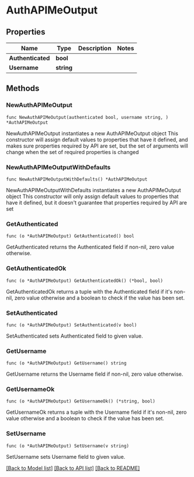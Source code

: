 # AuthAPIMeOutput

## Properties

Name | Type | Description | Notes
------------ | ------------- | ------------- | -------------
**Authenticated** | **bool** |  | 
**Username** | **string** |  | 

## Methods

### NewAuthAPIMeOutput

`func NewAuthAPIMeOutput(authenticated bool, username string, ) *AuthAPIMeOutput`

NewAuthAPIMeOutput instantiates a new AuthAPIMeOutput object
This constructor will assign default values to properties that have it defined,
and makes sure properties required by API are set, but the set of arguments
will change when the set of required properties is changed

### NewAuthAPIMeOutputWithDefaults

`func NewAuthAPIMeOutputWithDefaults() *AuthAPIMeOutput`

NewAuthAPIMeOutputWithDefaults instantiates a new AuthAPIMeOutput object
This constructor will only assign default values to properties that have it defined,
but it doesn't guarantee that properties required by API are set

### GetAuthenticated

`func (o *AuthAPIMeOutput) GetAuthenticated() bool`

GetAuthenticated returns the Authenticated field if non-nil, zero value otherwise.

### GetAuthenticatedOk

`func (o *AuthAPIMeOutput) GetAuthenticatedOk() (*bool, bool)`

GetAuthenticatedOk returns a tuple with the Authenticated field if it's non-nil, zero value otherwise
and a boolean to check if the value has been set.

### SetAuthenticated

`func (o *AuthAPIMeOutput) SetAuthenticated(v bool)`

SetAuthenticated sets Authenticated field to given value.


### GetUsername

`func (o *AuthAPIMeOutput) GetUsername() string`

GetUsername returns the Username field if non-nil, zero value otherwise.

### GetUsernameOk

`func (o *AuthAPIMeOutput) GetUsernameOk() (*string, bool)`

GetUsernameOk returns a tuple with the Username field if it's non-nil, zero value otherwise
and a boolean to check if the value has been set.

### SetUsername

`func (o *AuthAPIMeOutput) SetUsername(v string)`

SetUsername sets Username field to given value.



[[Back to Model list]](../README.md#documentation-for-models) [[Back to API list]](../README.md#documentation-for-api-endpoints) [[Back to README]](../README.md)


